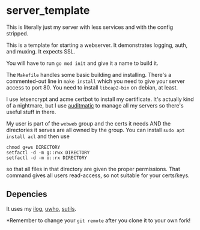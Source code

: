 # server_template

This is literally just my server with less services and with the config stripped.

This is a template for starting a webserver. It demonstrates logging, auth, and muxing. It expects SSL.

You will have to run `go mod init` and give it a name to build it.

The `Makefile` handles some basic building and installing. There's a commented-out line in `make install` which you need to give your server access to port 80. You need to install `libcap2-bin` on debian, at least.

I use letsencrypt and acme certbot to install my certificate. It's actually kind of a nightmare, but I use [auditmatic](github.com/ajpikul-com/auditmatic) to manage all my servers so there's useful stuff in there.

My user is part of the `webweb` group and the certs it needs AND the directories it serves are all owned by the group.
You can install `sudo apt install acl` and then use

```
chmod g+ws DIRECTORY
setfactl -d -m g::rwx DIRECTORY
setfactl -d -m o::rx DIRECTORY
```

so that all files in that directory are given the proper permissions. That command gives all users read-access, so not suitable for your certs/keys.

## Depencies

It uses my [ilog](github.com/ajpikul-com/ilog), [uwho](github.com/ajpikul-com/uwho), [sutils](github.com/ajpikul-com/sutils).

*Remember to change your `git remote` after you clone it to your own fork!
